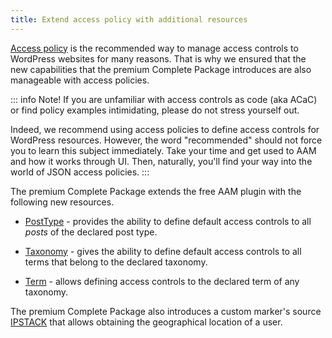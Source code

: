 ```yaml
---
title: Extend access policy with additional resources
---
```


[Access policy](/advanced/access-policy/) is the recommended way to manage access controls to WordPress websites for many reasons. That is why we ensured that the new capabilities that the premium Complete Package introduces are also manageable with access policies.

::: info Note!
If you are unfamiliar with access controls as code (aka ACaC) or find policy examples intimidating, please do not stress yourself out.

Indeed, we recommend using access policies to define access controls for WordPress resources. However, the word "recommended" should not force you to learn this subject immediately. Take your time and get used to AAM and how it works through UI. Then, naturally, you'll find your way into the world of JSON access policies.
:::

The premium Complete Package extends the free AAM plugin with the following new resources.

- [PostType](/advanced/access-policy/resource-action/posttype) - provides the ability to define default access controls to all _posts_ of the declared post type.

- [Taxonomy](/advanced/access-policy/resource-action/taxonomy) - gives the ability to define default access controls to all terms that belong to the declared taxonomy.

- [Term](/advanced/access-policy/resource-action/term) - allows defining access controls to the declared term of any taxonomy.

The premium Complete Package also introduces a custom marker's source [IPSTACK](/advanced/access-policy/marker/ipstack) that allows obtaining the geographical location of a user.
